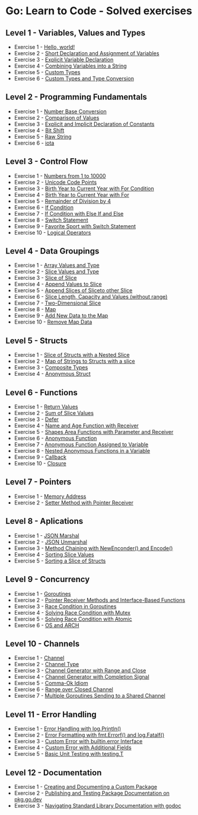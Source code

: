 # Go: Learn to Code - Solved exercises

## Level 1 - Variables, Values ​​and Types

-   Exercise 1 - [Hello, world!](level-001/exercise-001)
-   Exercise 2 - [Short Declaration and Assignment of Variables](level-001/exercise-002)
-   Exercise 3 - [Explicit Variable Declaration](level-001/exercise-003)
-   Exercise 4 - [Combining Variables into a String](level-001/exercise-004)
-   Exercise 5 - [Custom Types](level-001/exercise-005)
-   Exercise 6 - [Custom Types and Type Conversion](level-001/exercise-006)

## Level 2 - Programming Fundamentals

-   Exercise 1 - [Number Base Conversion](level-002/exercise-001)
-   Exercise 2 - [Comparison of Values](level-002/exercise-002)
-   Exercise 3 - [Explicit and Implicit Declaration of Constants](level-002/exercise-003)
-   Exercise 4 - [Bit Shift](level-002/exercise-004)
-   Exercise 5 - [Raw String](level-002/exercise-005)
-   Exercise 6 - [iota](level-002/exercise-006)

## Level 3 - Control Flow

-   Exercise 1 - [Numbers from 1 to 10000](level-003/exercise-001)
-   Exercise 2 - [Unicode Code Points](level-003/exercise-002)
-   Exercise 3 - [Birth Year to Current Year with For Condition](level-003/exercise-003)
-   Exercise 4 - [Birth Year to Current Year with For](level-003/exercise-004)
-   Exercise 5 - [Remainder of Division by 4](level-003/exercise-005)
-   Exercise 6 - [If Condition](level-003/exercise-006)
-   Exercise 7 - [If Condition with Else If and Else](level-003/exercise-007)
-   Exercise 8 - [Switch Statement](level-003/exercise-008)
-   Exercise 9 - [Favorite Sport with Switch Statement](level-003/exercise-009)
-   Exercise 10 - [Logical Operators](level-003/exercise-010)

## Level 4 - Data Groupings

-   Exercise 1 - [Array Values and Type](level-004/exercise-001)
-   Exercise 2 - [Slice Values and Type](level-004/exercise-002)
-   Exercise 3 - [Slice of Slice](level-004/exercise-003)
-   Exercise 4 - [Append Values ​​to Slice](level-004/exercise-004)
-   Exercise 5 - [Append Slices of Slice ​​to other Slice](level-004/exercise-005)
-   Exercise 6 - [Slice Length, Capacity and Values (without range)](level-004/exercise-006)
-   Exercise 7 - [Two-Dimensional Slice](level-004/exercise-007)
-   Exercise 8 - [Map](level-004/exercise-008)
-   Exercise 9 - [Add New Data to the Map](level-004/exercise-009)
-   Exercise 10 - [Remove Map Data](level-004/exercise-010)

## Level 5 - Structs

-   Exercise 1 - [Slice of Structs with a Nested Slice](level-005/exercise-001)
-   Exercise 2 - [Map of Strings to Structs with a slice](level-005/exercise-002)
-   Exercise 3 - [Composite Types](level-005/exercise-003)
-   Exercise 4 - [Anonymous Struct](level-005/exercise-004)

## Level 6 - Functions

-   Exercise 1 - [Return Values](level-006/exercise-001)
-   Exercise 2 - [Sum of Slice Values](level-006/exercise-002)
-   Exercise 3 - [Defer](level-006/exercise-003)
-   Exercise 4 - [Name and Age Function with Receiver](level-006/exercise-004)
-   Exercise 5 - [Shapes Area Functions with Parameter and Receiver](level-006/exercise-005)
-   Exercise 6 - [Anonymous Function](level-006/exercise-006)
-   Exercise 7 - [Anonymous Function Assigned to Variable](level-006/exercise-007)
-   Exercise 8 - [Nested Anonymous Functions in a Variable](level-006/exercise-008)
-   Exercise 9 - [Callback](level-006/exercise-009)
-   Exercise 10 - [Closure](level-006/exercise-010)

## Level 7 - Pointers

-   Exercise 1 - [Memory Address](level-007/exercise-001)
-   Exercise 2 - [Setter Method with Pointer Receiver](level-007/exercise-002)

## Level 8 - Aplications

-   Exercise 1 - [JSON Marshal](level-008/exercise-001)
-   Exercise 2 - [JSON Unmarshal](level-008/exercise-002)
-   Exercise 3 - [Method Chaining with NewEnconder() and Encode()](level-008/exercise-003)
-   Exercise 4 - [Sorting Slice Values](level-008/exercise-004)
-   Exercise 5 - [Sorting a Slice of Structs](level-008/exercise-005)

## Level 9 - Concurrency

-   Exercise 1 - [Goroutines](level-009/exercise-001)
-   Exercise 2 - [Pointer Receiver Methods and Interface-Based Functions](level-009/exercise-002)
-   Exercise 3 - [Race Condition in Goroutines](level-009/exercise-003)
-   Exercise 4 - [Solving Race Condition with Mutex](level-009/exercise-004)
-   Exercise 5 - [Solving Race Condition with Atomic](level-009/exercise-005)
-   Exercise 6 - [OS and ARCH](level-009/exercise-006)

## Level 10 - Channels

-   Exercise 1 - [Channel](level-010/exercise-001)
-   Exercise 2 - [Channel Type](level-010/exercise-002)
-   Exercise 3 - [Channel Generator with Range and Close](level-010/exercise-003)
-   Exercise 4 - [Channel Generator with Completion Signal](level-010/exercise-004)
-   Exercise 5 - [Comma-Ok Idiom](level-010/exercise-005)
-   Exercise 6 - [Range over Closed Channel](level-010/exercise-006)
-   Exercise 7 - [Multiple Goroutines Sending to a Shared Channel](level-010/exercise-007)

## Level 11 - Error Handling

-   Exercise 1 - [Error Handling with log.Println()](level-011/exercise-001)
-   Exercise 2 - [Error Formatting with fmt.Errorf() and log.Fatalf()](level-011/exercise-002)
-   Exercise 3 - [Custom Error with builtin.error Interface](level-011/exercise-003)
-   Exercise 4 - [Custom Error with Additional Fields](level-011/exercise-004)
-   Exercise 5 - [Basic Unit Testing with testing.T](level-011/exercise-005)

## Level 12 - Documentation

-   Exercise 1 - [Creating and Documenting a Custom Package](level-012/exercise-001)
-   Exercise 2 - [Publishing and Testing Package Documentation on pkg.go.dev](level-012/exercise-002)
-   Exercise 3 - [Navigating Standard Library Documentation with godoc](level-012/exercise-003)
